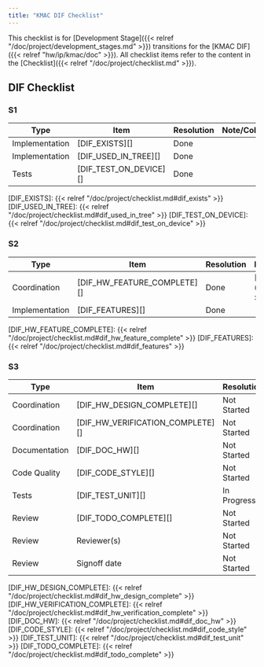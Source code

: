 ```yaml
---
title: "KMAC DIF Checklist"
---
```


This checklist is for [Development Stage]({{< relref "/doc/project/development_stages.md" >}}) transitions for the [KMAC DIF]({{< relref "hw/ip/kmac/doc" >}}).
All checklist items refer to the content in the [Checklist]({{< relref "/doc/project/checklist.md" >}}).

<h2>DIF Checklist</h2>

<h3>S1</h3>

Type           | Item                   | Resolution  | Note/Collaterals
---------------|------------------------|-------------|------------------
Implementation | [DIF_EXISTS][]         | Done        |
Implementation | [DIF_USED_IN_TREE][]   | Done        |
Tests          | [DIF_TEST_ON_DEVICE][] | Done        |

[DIF_EXISTS]:         {{< relref "/doc/project/checklist.md#dif_exists" >}}
[DIF_USED_IN_TREE]:   {{< relref "/doc/project/checklist.md#dif_used_in_tree" >}}
[DIF_TEST_ON_DEVICE]: {{< relref "/doc/project/checklist.md#dif_test_on_device" >}}

<h3>S2</h3>

Type           | Item                        | Resolution  | Note/Collaterals
---------------|-----------------------------|-------------|------------------
Coordination   | [DIF_HW_FEATURE_COMPLETE][] | Done        | [HW Dashboard]({{< relref "hw" >}})
Implementation | [DIF_FEATURES][]            | Done        |

[DIF_HW_FEATURE_COMPLETE]: {{< relref "/doc/project/checklist.md#dif_hw_feature_complete" >}}
[DIF_FEATURES]:            {{< relref "/doc/project/checklist.md#dif_features" >}}

<h3>S3</h3>

Type           | Item                             | Resolution  | Note/Collaterals
---------------|----------------------------------|-------------|------------------
Coordination   | [DIF_HW_DESIGN_COMPLETE][]       | Not Started |
Coordination   | [DIF_HW_VERIFICATION_COMPLETE][] | Not Started |
Documentation  | [DIF_DOC_HW][]                   | Not Started |
Code Quality   | [DIF_CODE_STYLE][]               | Not Started |
Tests          | [DIF_TEST_UNIT][]                | In Progress |
Review         | [DIF_TODO_COMPLETE][]            | Not Started |
Review         | Reviewer(s)                      | Not Started |
Review         | Signoff date                     | Not Started |

[DIF_HW_DESIGN_COMPLETE]:       {{< relref "/doc/project/checklist.md#dif_hw_design_complete" >}}
[DIF_HW_VERIFICATION_COMPLETE]: {{< relref "/doc/project/checklist.md#dif_hw_verification_complete" >}}
[DIF_DOC_HW]:                   {{< relref "/doc/project/checklist.md#dif_doc_hw" >}}
[DIF_CODE_STYLE]:               {{< relref "/doc/project/checklist.md#dif_code_style" >}}
[DIF_TEST_UNIT]:                {{< relref "/doc/project/checklist.md#dif_test_unit" >}}
[DIF_TODO_COMPLETE]:            {{< relref "/doc/project/checklist.md#dif_todo_complete" >}}
